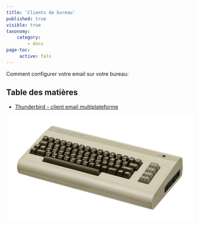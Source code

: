 ```yaml
---
title: 'Clients de bureau'
published: true
visible: true
taxonomy:
    category:
        - docs
page-toc:
     active: fals
---
```


Comment configurer votre email sur votre bureau:

## Table des matières
- [Thunderbird - client email multiplateforme](thunderbird)

![](c64.jpg)

